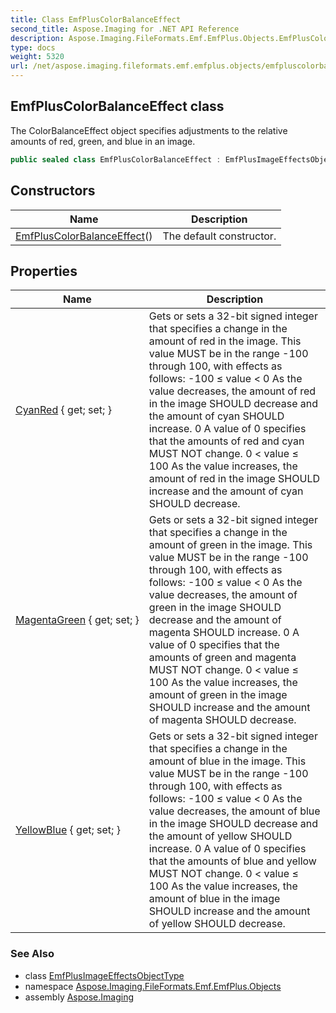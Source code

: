 ```yaml
---
title: Class EmfPlusColorBalanceEffect
second_title: Aspose.Imaging for .NET API Reference
description: Aspose.Imaging.FileFormats.Emf.EmfPlus.Objects.EmfPlusColorBalanceEffect class. The ColorBalanceEffect object specifies adjustments to the relative amounts of red green and blue in an image
type: docs
weight: 5320
url: /net/aspose.imaging.fileformats.emf.emfplus.objects/emfpluscolorbalanceeffect/
---
```

## EmfPlusColorBalanceEffect class

The ColorBalanceEffect object specifies adjustments to the relative amounts of red, green, and blue in an image.

```csharp
public sealed class EmfPlusColorBalanceEffect : EmfPlusImageEffectsObjectType
```

## Constructors

| Name | Description |
| --- | --- |
| [EmfPlusColorBalanceEffect](emfpluscolorbalanceeffect/)() | The default constructor. |

## Properties

| Name | Description |
| --- | --- |
| [CyanRed](../../aspose.imaging.fileformats.emf.emfplus.objects/emfpluscolorbalanceeffect/cyanred/) { get; set; } | Gets or sets a 32-bit signed integer that specifies a change in the amount of red in the image. This value MUST be in the range -100 through 100, with effects as follows: -100 ≤ value &lt; 0 As the value decreases, the amount of red in the image SHOULD decrease and the amount of cyan SHOULD increase. 0 A value of 0 specifies that the amounts of red and cyan MUST NOT change. 0 &lt; value ≤ 100 As the value increases, the amount of red in the image SHOULD increase and the amount of cyan SHOULD decrease. |
| [MagentaGreen](../../aspose.imaging.fileformats.emf.emfplus.objects/emfpluscolorbalanceeffect/magentagreen/) { get; set; } | Gets or sets a 32-bit signed integer that specifies a change in the amount of green in the image. This value MUST be in the range -100 through 100, with effects as follows: -100 ≤ value &lt; 0 As the value decreases, the amount of green in the image SHOULD decrease and the amount of magenta SHOULD increase. 0 A value of 0 specifies that the amounts of green and magenta MUST NOT change. 0 &lt; value ≤ 100 As the value increases, the amount of green in the image SHOULD increase and the amount of magenta SHOULD decrease. |
| [YellowBlue](../../aspose.imaging.fileformats.emf.emfplus.objects/emfpluscolorbalanceeffect/yellowblue/) { get; set; } | Gets or sets a 32-bit signed integer that specifies a change in the amount of blue in the image. This value MUST be in the range -100 through 100, with effects as follows: -100 ≤ value &lt; 0 As the value decreases, the amount of blue in the image SHOULD decrease and the amount of yellow SHOULD increase. 0 A value of 0 specifies that the amounts of blue and yellow MUST NOT change. 0 &lt; value ≤ 100 As the value increases, the amount of blue in the image SHOULD increase and the amount of yellow SHOULD decrease. |

### See Also

* class [EmfPlusImageEffectsObjectType](../emfplusimageeffectsobjecttype/)
* namespace [Aspose.Imaging.FileFormats.Emf.EmfPlus.Objects](../../aspose.imaging.fileformats.emf.emfplus.objects/)
* assembly [Aspose.Imaging](../../)


